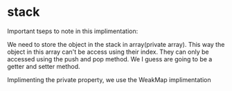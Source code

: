 # stack

Important tseps to note in this implimentation:

We need to store the object in the stack in array(private array). This way the object in this array can't be access using their index. They can only be accessed using the push and pop method. We I guess are going to be a getter and setter method. 


Implimenting the private property, we use the WeakMap implimentation


